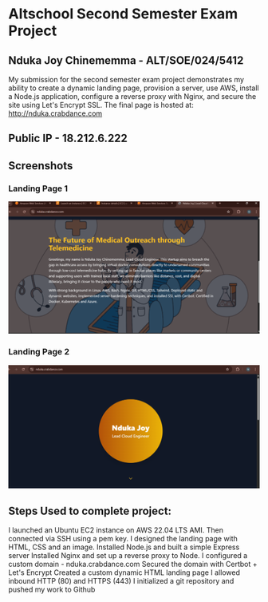 # Altschool Second Semester Exam Project
## Nduka Joy Chinememma -  ALT/SOE/024/5412

My submission for the second semester exam project demonstrates my ability to create a dynamic landing page, provision a server, use AWS, install a Node.js application, configure a reverse proxy with Nginx, and secure the site using Let's Encrypt SSL.
 The final page is hosted at:  
 http://nduka.crabdance.com
## Public IP - 18.212.6.222

## Screenshots

### Landing Page 1  
![Landing Page](landing-page-1.png)

### Landing Page 2  
![Landing Page 2](landing-page-2.png)


## Steps Used to complete project:

I launched an Ubuntu EC2 instance on AWS 22.04 LTS AMI.
Then connected via SSH using a pem key.
I designed the landing page with HTML, CSS and an image.
Installed Node.js and built a simple Express server
Installed Nginx and set up a reverse proxy to Node.
I configured a custom domain - nduka.crabdance.com
Secured the domain with Certbot + Let's Encrypt
Created a custom dynamic HTML landing page
I allowed inbound HTTP (80) and HTTPS (443) 
I initialized a git repository and pushed my work to Github

